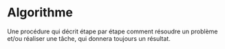 # Algorithme

Une procédure qui décrit étape par étape comment résoudre un problème et/ou réaliser une tâche, qui donnera toujours un résultat.